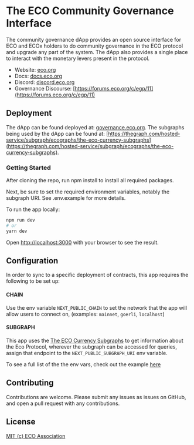 # The ECO Community Governance Interface

The community governance dApp provides an open source interface for ECO and ECOx holders to do community governance in the ECO protocol and upgrade any part of the system. The dApp also provides a single place to interact with the monetary levers present in the protocol.

- Website: [eco.org](https://eco.org/)
- Docs: [docs.eco.org](https://docs.eco.org/)
- Discord: [discord.eco.org](https://discord.eco.org/)
- Governance Discourse: [https://forums.eco.org/c/egp/11](https://forums.eco.org/c/egp/11)

## Deployment

The dApp can be found deployed at: [governance.eco.org](https://governance.eco.org/). The subgraphs being used by the dApp can be found at: [https://thegraph.com/hosted-service/subgraph/ecographs/the-eco-currency-subgraphs](https://thegraph.com/hosted-service/subgraph/ecographs/the-eco-currency-subgraphs).

### Getting Started

After cloning the repo, run npm install to install all required packages.

Next, be sure to set the required environment variables, notably the subgraph URI. See .env.example for more details.

To run the app locally:

```bash
npm run dev
# or
yarn dev
```

Open [http://localhost:3000](http://localhost:3000) with your browser to see the result.

## Configuration

In order to sync to a specific deployment of contracts, this app requires the following to be set up:

#### CHAIN

Use the env variable `NEXT_PUBLIC_CHAIN` to set the network that the app will allow users to connect on, (examples: `mainnet`, `goerli`, `localhost`)

#### SUBGRAPH

This app uses the [The ECO Currency Subgraphs](https://thegraph.com/hosted-service/subgraph/ecographs/the-eco-currency-subgraphs) to get information about the Eco Protocol, wherever the subgraph can be accessed for queries, assign that endpoint to the `NEXT_PUBLIC_SUBGRAPH_URI` env variable.

To see a full list of the the env vars, check out the example [here](./.env.example)

## Contributing

Contributions are welcome. Please submit any issues as issues on GitHub, and open a pull request with any contributions.

## License

[MIT (c) ECO Association](./LICENSE)
